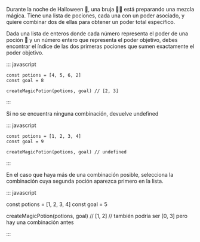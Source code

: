 Durante la noche de Halloween 🎃, una bruja 🧙‍♀️ está preparando una mezcla mágica. Tiene una lista de pociones, cada una con un poder asociado, y quiere combinar dos de ellas para obtener un poder total específico.

Dada una lista de enteros donde cada número representa el poder de una poción 🧪 y un número entero que representa el poder objetivo, debes encontrar el índice de las dos primeras pociones que sumen exactamente el poder objetivo.


::: javascript

    const potions = [4, 5, 6, 2]
    const goal = 8

    createMagicPotion(potions, goal) // [2, 3]

:::

Si no se encuentra ninguna combinación, devuelve undefined

::: javascript

    const potions = [1, 2, 3, 4]
    const goal = 9

    createMagicPotion(potions, goal) // undefined
:::

En el caso que haya más de una combinación posible, selecciona la combinación cuya segunda poción aparezca primero en la lista.

::: javascript

const potions = [1, 2, 3, 4]
const goal = 5

createMagicPotion(potions, goal) // [1, 2]
// también podría ser [0, 3] pero hay una combinación antes

:::